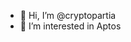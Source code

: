 - 👋 Hi, I’m @cryptopartia
- 👀 I’m interested in Aptos

<!---
cryptopartia/cryptopartia is a ✨ special ✨ repository because its `README.md` (this file) appears on your GitHub profile.
You can click the Preview link to take a look at your changes.
--->
